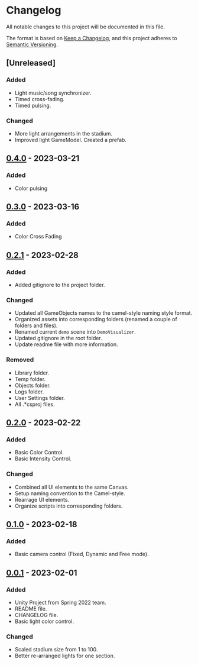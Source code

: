 # Changelog

All notable changes to this project will be documented in this file.

The format is based on [Keep a Changelog](https://keepachangelog.com/en/1.0.0/),
and this project adheres to [Semantic Versioning](https://semver.org/spec/v2.0.0.html).

## [Unreleased]

### Added
- Light music/song synchronizer.
- Timed cross-fading.
- Timed pulsing.

### Changed

- More light arrangements in the stadium.
- Improved light GameModel. Created a prefab.

## [0.4.0] - 2023-03-21

### Added
- Color pulsing

## [0.3.0] - 2023-03-16

### Added
- Color Cross Fading

## [0.2.1] - 2023-02-28

### Added
- Added gitignore to the project folder.

### Changed
- Updated all GameObjects names to the camel-style naming style format.
- Organized assets into corresponding folders (renamed a couple of folders and files).
- Renamed current `demo` scene into `DemoVisualizer`.
- Updated gitignore in the root folder.
- Update readme file with more information.

### Removed
- Library folder.
- Temp folder.
- Objects folder.
- Logs folder.
- User Settings folder.
- All .*csproj files.

## [0.2.0] - 2023-02-22

### Added
- Basic Color Control.
- Basic Intensity Control.

### Changed

- Combined all UI elements to the same Canvas.
- Setup naming convention to the Camel-style.
- Rearrage UI elements.
- Organize scripts into corresponding folders.

## [0.1.0] - 2023-02-18

### Added
- Basic camera control (Fixed, Dynamic and Free mode).

## [0.0.1] - 2023-02-01

### Added

- Unity Project from Spring 2022 team.
- README file.
- CHANGELOG file.
- Basic light color control.

### Changed
- Scaled stadium size from 1 to 100.
- Better re-arranged lights for one section.


[0.4.0]: https://github.com/dss0029/arenalighting-spring2023/releases/tag/v0.4.0
[0.3.0]: https://github.com/dss0029/arenalighting-spring2023/releases/tag/v0.3.0
[0.2.1]: https://github.com/dss0029/arenalighting-spring2023/releases/tag/v0.2.1
[0.2.0]: https://github.com/dss0029/arenalighting-spring2023/releases/tag/v0.2.0
[0.1.0]: https://github.com/dss0029/arenalighting-spring2023/releases/tag/v0.1.0
[0.0.1]: https://github.com/dss0029/arenalighting-spring2023/releases/tag/v0.0.1
